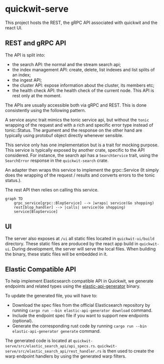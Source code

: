 # quickwit-serve

This project hosts the REST, the gRPC API associated with quickwit and the react UI. 

## REST and gRPC API

The API is split into:
- the search API: the normal and the stream search api;
- the index management API: create, delete, list indexes and list splits of an index;
- the ingest API;
- the cluster API: expose information about the cluster, its members etc;
- the health check API: the health check of the current node. This API is rest only at the moment.

The APIs are usually accessible both via gRPC and REST.
This is done consistently using the following pattern.

A service async trait mimics the tonic service api, but without the `tonic`
wrapping of the request and with a rich and specific error type instead of tonic::Status.
The argument and the response on the other hand are typically using protobuf object
directly whenever sensible.

This service only has one implementation but is a trait for mocking purpose.
This service is typically exposed by another crate, specific to the API considered.
For instance, the search api has a `SearchService` trait, using the `SearchError`
response in the `quickwit-search` crate.

An adapter then wraps this service to implement the grpc::Service
(It simply does the wrapping of the request / results and converts errors to the tonic status.).

The rest API then relies on calling this service.

```mermaid
graph TD
    grpc_service[grpc::BlopService] --> |wraps| service(Go shopping)
    rest[blop_handler] --> |calls| service(Go shopping)
    service[BlopService]
```

## UI

The server also exposes at `/ui` all static files located in `quickwit-ui/build` directory. These static files are
produced by the react app build in `quickwit-ui`.
During development, the server will serve the local files. When building the binary, these static files will be embedded in it.

## Elastic Compatible API

To help implement Elasticsearch compatible API in Quickwit, we generate endpoints and related types using the [elastic-api-generator](./src/elastic_api_generator.rs) binary.

To update the generated file, you will have to: 
- Download the spec files from the official Elasticsearch repository by running `cargo run --bin elastic-api-generator download` command.
- Include the endpoint spec file if you want to support new endpoints (optional).
- Generate the corresponding rust code by running `cargo run --bin elastic-api-generator generate` command.

The generated code is located at `quickwit-serve/src/elastic_search_api/api_specs.rs`. `quickwit-serve/src/elastic_search_api/rest_handler.rs` is then used to create the warp endpoint handlers by using the generated warp filters.
